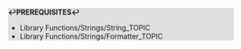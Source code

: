 <div style="margin:2em; background-color: #e0e0e0;">

<strong>↩PREREQUISITES↩</strong>

 * Library Functions/Strings/String_TOPIC
 * Library Functions/Strings/Formatter_TOPIC

</div>

